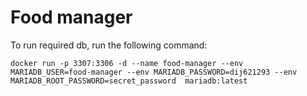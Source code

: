 # Food manager

To run required db, run the following command:

```
docker run -p 3307:3306 -d --name food-manager --env MARIADB_USER=food-manager --env MARIADB_PASSWORD=dij621293 --env MARIADB_ROOT_PASSWORD=secret_password  mariadb:latest
```